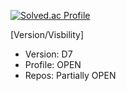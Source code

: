 [![Solved.ac Profile](http://mazassumnida.wtf/api/generate_badge?boj=furthermares)](https://solved.ac/furthermares)

[Version/Visbility]
- Version: D7
- Profile: OPEN
- Repos: Partially OPEN
